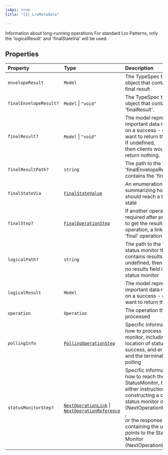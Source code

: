 ```yaml
---
jsApi: true
title: "[I] LroMetadata"

---
```

Information about long-running operations
For standard Lro Patterns, only the 'logicalResult' and 'finalStateVia' will be used.

## Properties

| Property | Type | Description |
| :------ | :------ | :------ |
| `envelopeResult` | `Model` | The TypeSpec type of the object that contains the final result |
| `finalEnvelopeResult?` | `Model` \| `"void"` | The TypeSpec type of the object that contains the 'finalResult'. |
| `finalResult?` | `Model` \| `"void"` | The model representing important data returned on a success - clients will want to return this model. If undefined,<br /> then clients would want to return nothing. |
| `finalResultPath?` | `string` | The path to the field in the 'finalEnvelopeResult' that contains the 'finalResult'. |
| `finalStateVia` | [`FinalStateValue`](../enumerations/FinalStateValue.md) | An enumeration summarizing how a poller should reach a terminal state |
| `finalStep?` | [`FinalOperationStep`](../type-aliases/FinalOperationStep.md) | If another operation call is required after polling ends to get the results of the operation, a link to that 'final' operation |
| `logicalPath?` | `string` | The path to the field in the status monitor that contains results.  If undefined, then there is no results field in the status monitor |
| `logicalResult` | `Model` | The model representing important data returned on a success - clients will want to return this model |
| `operation` | `Operation` | The operation that was processed |
| `pollingInfo` | [`PollingOperationStep`](PollingOperationStep.md) | Specific information about how to process the status monitor, including the location of status, success, and error fields, and the terminal states for polling |
| `statusMonitorStep?` | [`NextOperationLink`](NextOperationLink.md) \| [`NextOperationReference`](NextOperationReference.md) | Specific information on how to reach the StatusMonitor, this is either instructions for constructing a call to the status monitor operation \{NextOperationReference\} ,<br />or the response property containing the url that points to the Statue Monitor \{NextOperationLink\} |
